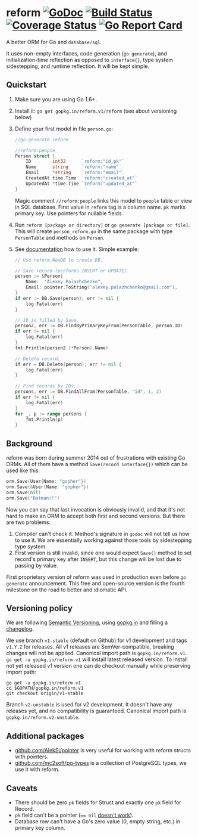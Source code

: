 # reform [![GoDoc](https://godoc.org/gopkg.in/reform.v1?status.svg)](https://godoc.org/gopkg.in/reform.v1) [![Build Status](https://travis-ci.org/go-reform/reform.svg?branch=v1-stable)](https://travis-ci.org/go-reform/reform) [![Coverage Status](https://coveralls.io/repos/github/go-reform/reform/badge.svg?branch=v1-stable)](https://coveralls.io/github/go-reform/reform?branch=v1-stable) [![Go Report Card](https://goreportcard.com/badge/gopkg.in/reform.v1)](https://goreportcard.com/report/gopkg.in/reform.v1)

A better ORM for Go and `database/sql`.

It uses non-empty interfaces, code generation (`go generate`), and initialization-time reflection
as opposed to `interface{}`, type system sidestepping, and runtime reflection. It will be kept simple.


## Quickstart

1. Make sure you are using Go 1.6+.
2. Install it: `go get gopkg.in/reform.v1/reform` (see about versioning below)
3. Define your first model in file `person.go`:

    ```go
    //go:generate reform

    //reform:people
	Person struct {
		ID        int32      `reform:"id,pk"`
		Name      string     `reform:"name"`
		Email     *string    `reform:"email"`
		CreatedAt time.Time  `reform:"created_at"`
		UpdatedAt *time.Time `reform:"updated_at"`
	}
    ```

    Magic comment `//reform:people` links this model to `people` table or view in SQL database.
    First value in `reform` tag is a column name. `pk` marks primary key.
    Use pointers for nullable fields.

4. Run `reform [package or directory]` or `go generate [package or file]`. This will create `person_reform.go`
   in the same package with type `PersonTable` and methods on `Person`.
5. See [documentation](https://godoc.org/gopkg.in/reform.v1) how to use it. Simple example:

    ```go
	// Use reform.NewDB to create DB.

	// Save record (performs INSERT or UPDATE).
	person := &Person{
		Name:  "Alexey Palazhchenko",
		Email: pointer.ToString("alexey.palazhchenko@gmail.com"),
	}
	if err := DB.Save(person); err != nil {
		log.Fatal(err)
	}

	// ID is filled by Save.
	person2, err := DB.FindByPrimaryKeyFrom(PersonTable, person.ID)
	if err != nil {
		log.Fatal(err)
	}
	fmt.Println(person2.(*Person).Name)

	// Delete record.
	if err = DB.Delete(person); err != nil {
		log.Fatal(err)
	}

	// Find records by IDs.
	persons, err := DB.FindAllFrom(PersonTable, "id", 1, 2)
	if err != nil {
		log.Fatal(err)
	}
	for _, p := range persons {
		fmt.Println(p)
	}
    ```


## Background

reform was born during summer 2014 out of frustrations with existing Go ORMs. All of them have a method
`Save(record interface{})` which can be used like this:

```go
orm.Save(User{Name: "gopher"})
orm.Save(&User{Name: "gopher"})
orm.Save(nil)
orm.Save("Batman!!")
```

Now you can say that last invocation is obviously invalid, and that it's not hard to make an ORM to accept both
first and second versions. But there are two problems:

1. Compiler can't check it. Method's signature in `godoc` will not tell us how to use it.
   We are essentially working against those tools by sidestepping type system.
2. First version is still invalid, since one would expect `Save()` method to set record's primary key after `INSERT`,
   but this change will be lost due to passing by value.

First proprietary version of reform was used in production even before `go generate` announcement.
This free and open-source version is the fourth milestone on the road to better and idiomatic API.


## Versioning policy

We are following [Semantic Versioning](http://semver.org/spec/v2.0.0.html),
using [gopkg.in](https://gopkg.in) and filling a [changelog](CHANGELOG.md).

We use branch `v1-stable` (default on Github) for v1 development and tags `v1.Y.Z` for releases.
All v1 releases are SemVer-compatible, breaking changes will not be applied.
Canonical import path is `gopkg.in/reform.v1`.
`go get -u gopkg.in/reform.v1` will install latest released version.
To install not yet released v1 version one can do checkout manually while preserving import path:
```
go get -u gopkg.in/reform.v1
cd $GOPATH/gopkg.in/reform.v1
git checkout origin/v1-stable
```

Branch `v2-unstable` is used for v2 development. It doesn't have any releases yet, and no compatibility is guaranteed.
Canonical import path is `gopkg.in/reform.v2-unstable`.


## Additional packages

* [github.com/AlekSi/pointer](https://github.com/AlekSi/pointer) is very useful for working with reform structs with pointers.
* [github.com/mc2soft/pq-types](https://github.com/mc2soft/pq-types) is a collection of PostgreSQL types, we use it with reform.


## Caveats

* There should be zero `pk` fields for Struct and exactly one `pk` field for Record.
* `pk` field can't be a pointer (`== nil` [doesn't work](https://golang.org/doc/faq#nil_error)).
* Database row can't have a Go's zero value (0, empty string, etc.) in primary key column.
